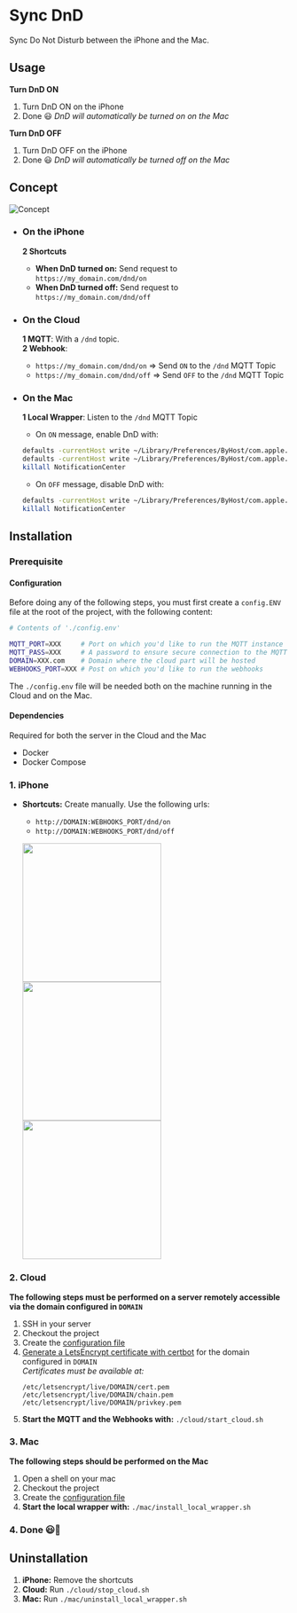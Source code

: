 # Sync DnD

Sync Do Not Disturb between the iPhone and the Mac.

## Usage

**Turn DnD ON**

1. Turn DnD ON on the iPhone
1. Done 😃 _DnD will automatically be turned on on the Mac_

**Turn DnD OFF**

1. Turn DnD OFF on the iPhone
1. Done 😃 _DnD will automatically be turned off on the Mac_


## Concept
![Concept](https://raw.githubusercontent.com/FlorianKempenich/SyncDnD/master/README/Concept.png)

- ### On the iPhone
  **2 Shortcuts**
    - **When DnD turned on:** Send request to `https://my_domain.com/dnd/on`
    - **When DnD turned off:** Send request to `https://my_domain.com/dnd/off`
- ### On the Cloud
  **1 MQTT**: With a `/dnd` topic.  
  **2 Webhook**:
    - `https://my_domain.com/dnd/on` => Send `ON` to the `/dnd` MQTT Topic
    - `https://my_domain.com/dnd/off` => Send `OFF` to the `/dnd` MQTT Topic

- ### On the Mac
  **1 Local Wrapper**: Listen to the `/dnd` MQTT Topic
    - On `ON` message, enable DnD with:
    ```bash
    defaults -currentHost write ~/Library/Preferences/ByHost/com.apple.notificationcenterui doNotDisturb -boolean true
    defaults -currentHost write ~/Library/Preferences/ByHost/com.apple.notificationcenterui doNotDisturbDate -date "`date -u +\"%Y-%m-%d %H:%M:%S +0000\"`"
    killall NotificationCenter
    ```
    
    - On `OFF` message, disable DnD with:
    ```bash
    defaults -currentHost write ~/Library/Preferences/ByHost/com.apple.notificationcenterui doNotDisturb -boolean false
    killall NotificationCenter
    ```



## Installation

### Prerequisite
#### Configuration
Before doing any of the following steps, you must first create a `config.ENV` file at the root of the project, with the following content:
```bash
# Contents of './config.env'

MQTT_PORT=XXX     # Port on which you'd like to run the MQTT instance
MQTT_PASS=XXX     # A password to ensure secure connection to the MQTT instance
DOMAIN=XXX.com    # Domain where the cloud part will be hosted
WEBHOOKS_PORT=XXX # Post on which you'd like to run the webhooks
```
The `./config.env` file will be needed both on the machine running in the Cloud and on the Mac.

#### Dependencies
Required for both the server in the Cloud and the Mac
- Docker
- Docker Compose


### 1. iPhone
- **Shortcuts:** Create manually. Use the following urls:
    - `http://DOMAIN:WEBHOOKS_PORT/dnd/on`
    - `http://DOMAIN:WEBHOOKS_PORT/dnd/off`

  <p float="left">
    <img src="https://raw.githubusercontent.com/FlorianKempenich/SyncDnD/master/README/shortcut1.jpeg" width="250" />
    <img src="https://raw.githubusercontent.com/FlorianKempenich/SyncDnD/master/README/shortcut2.jpeg" width="250" /> 
    <img src="https://raw.githubusercontent.com/FlorianKempenich/SyncDnD/master/README/shortcut3.jpeg" width="250" />
  </p>

### 2. Cloud
**The following steps must be performed on a server remotely accessible via the domain configured in `DOMAIN`**
1. SSH in your server
1. Checkout the project
1. Create the [configuration file](#Configuration)
1. [Generate a LetsEncrypt certificate with certbot](https://certbot.eff.org/instructions) for the domain configured in `DOMAIN`  
   _Certificates must be available at:_
   ```shell
   /etc/letsencrypt/live/DOMAIN/cert.pem
   /etc/letsencrypt/live/DOMAIN/chain.pem
   /etc/letsencrypt/live/DOMAIN/privkey.pem
   ```
1. **Start the MQTT and the Webhooks with:** `./cloud/start_cloud.sh`

### 3. Mac
**The following steps should be performed on the Mac**
1. Open a shell on your mac
1. Checkout the project
1. Create the [configuration file](#Configuration)
1. **Start the local wrapper with:** `./mac/install_local_wrapper.sh`

### 4. Done 😃🎉


## Uninstallation
1. **iPhone:** Remove the shortcuts
2. **Cloud:** Run `./cloud/stop_cloud.sh`
3. **Mac:** Run `./mac/uninstall_local_wrapper.sh`